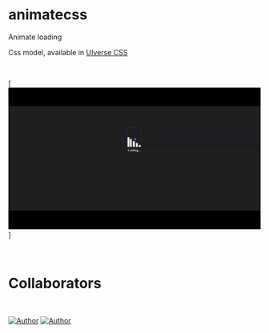 # animatecss
Animate loading

Css model, available in [UIverse CSS](https://uiverse.io/Nawsome/spicy-wolverine-85)

<br />

[![Watch the video](https://github.com/harlet17/animatecss/blob/main/.github/ImgApp.gif)]

<br />

# Collaborators
<br />

[![Author](https://img.shields.io/badge/Dev-Nadi%20Duno-blueviolet%20)](https://github.com/nadiduno)
[![Author](https://img.shields.io/badge/Dev-Harlet%20Orellan-blueviolet%20)](https://github.com/harlet17)

